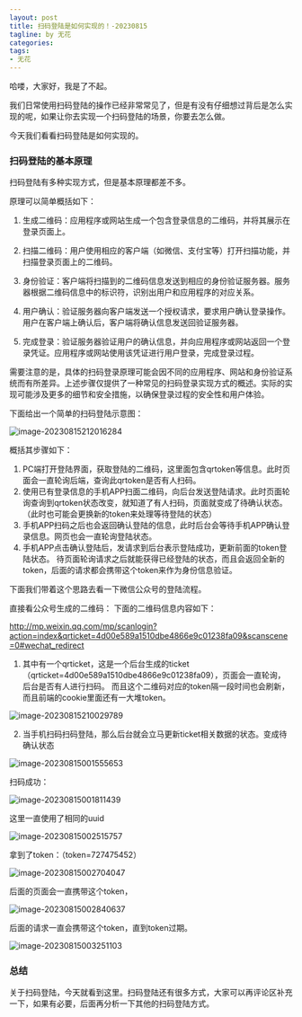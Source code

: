 ```yaml
---
layout: post
title: 扫码登陆是如何实现的！-20230815
tagline: by 无花
categories: 
tags:
- 无花
---
```


哈喽，大家好，我是了不起。

我们日常使用扫码登陆的操作已经非常常见了，但是有没有仔细想过背后是怎么实现的呢，如果让你去实现一个扫码登陆的场景，你要去怎么做。

今天我们看看扫码登陆是如何实现的。

<!--more-->

###  扫码登陆的基本原理
扫码登陆有多种实现方式，但是基本原理都差不多。

原理可以简单概括如下：

1. 生成二维码：应用程序或网站生成一个包含登录信息的二维码，并将其展示在登录页面上。

2. 扫描二维码：用户使用相应的客户端（如微信、支付宝等）打开扫描功能，并扫描登录页面上的二维码。

3. 身份验证：客户端将扫描到的二维码信息发送到相应的身份验证服务器。服务器根据二维码信息中的标识符，识别出用户和应用程序的对应关系。

4. 用户确认：验证服务器向客户端发送一个授权请求，要求用户确认登录操作。用户在客户端上确认后，客户端将确认信息发送回验证服务器。

5. 完成登录：验证服务器验证用户的确认信息，并向应用程序或网站返回一个登录凭证。应用程序或网站使用该凭证进行用户登录，完成登录过程。

需要注意的是，具体的扫码登录原理可能会因不同的应用程序、网站和身份验证系统而有所差异。上述步骤仅提供了一种常见的扫码登录实现方式的概述。实际的实现可能涉及更多的细节和安全措施，以确保登录过程的安全性和用户体验。



下面给出一个简单的扫码登陆示意图：

![image-20230815212016284](D:\JavaNorth\javanorth\assets\images\2023\Flowerless\2308scan-010101)



概括其步骤如下： 

1. PC端打开登陆界面，获取登陆的二维码，这里面包含qrtoken等信息。此时页面会一直轮询后端，查询此qrtoken是否有人扫码。
2. 使用已有登录信息的手机APP扫面二维码，向后台发送登陆请求。此时页面轮询查询到qrtoken状态改变，就知道了有人扫码，页面就变成了待确认状态。（此时也可能会更换新的token来处理等待登陆的状态）
3. 手机APP扫码之后也会返回确认登陆的信息，此时后台会等待手机APP确认登录信息。网页也会一直轮询登陆状态。
4. 手机APP点击确认登陆后，发请求到后台表示登陆成功，更新前面的token登陆状态。 待页面轮询请求之后就能获得已经登陆的状态，而且会返回全新的token，后面的请求都会携带这个token来作为身份信息验证。



下面我们带着这个思路去看一下微信公众号的登陆流程。

直接看公众号生成的二维码： 下面的二维码信息内容如下：

http://mp.weixin.qq.com/mp/scanlogin?action=index&qrticket=4d00e589a1510dbe4866e9c01238fa09&scanscene=0#wechat_redirect

1. 其中有一个qrticket，这是一个后台生成的ticket（qrticket=4d00e589a1510dbe4866e9c01238fa09），页面会一直轮询，后台是否有人进行扫码。  而且这个二维码对应的token隔一段时间也会刷新，而且前端的cookie里面还有一大堆token。

![image-20230815210029789](D:\JavaNorth\javanorth\assets\images\2023\Flowerless\2308scan-0101)



2. 当手机扫码扫码登陆，那么后台就会立马更新ticket相关数据的状态。变成待确认状态



![image-20230815001555653](D:\JavaNorth\javanorth\assets\images\2023\Flowerless\2308scan-01)



扫码成功：

![image-20230815001811439](D:\JavaNorth\javanorth\assets\images\2023\Flowerless\2308scan-02.jpg)



这里一直使用了相同的uuid 

![image-20230815002515757](D:\JavaNorth\javanorth\assets\images\2023\Flowerless\2308scan-03.jpg)



拿到了token：（token=727475452）

![image-20230815002704047](D:\JavaNorth\javanorth\assets\images\2023\Flowerless\2308scan-04.jpg)



后面的页面会一直携带这个token，

![image-20230815002840637](D:\JavaNorth\javanorth\assets\images\2023\Flowerless\2308scan-05.jpg)



后面的请求一直会携带这个token，直到token过期。

![image-20230815003251103](D:\JavaNorth\javanorth\assets\images\2023\Flowerless\2308scan-06.jpg)



### 总结

关于扫码登陆，今天就看到这里。扫码登陆还有很多方式，大家可以再评论区补充一下，如果有必要，后面再分析一下其他的扫码登陆方式。